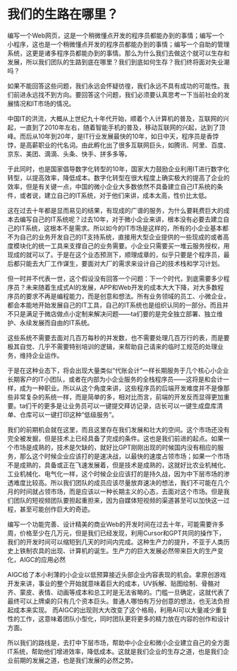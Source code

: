 # 我们的生路在哪里？
编写一个Web网页，这是一个稍微懂点开发的程序员都能办到的事情；编写一个小程序，这也是一个稍微懂点开发的程序员都能办到的事情；编写一个自助的管理系统，这更是诸多程序员都能办到的事情。那么为什么我们去做这个就可以生存和发展，所以我们团队的生路到底在哪里？我们到底如何生存？我们终将面对失业潮吗？

如果不能回答这些问题，我们永远会怀疑彷徨，我们永远不具有成功的可能性。我们前进永远找不到方向。要回答这个问题，我们必须要认真思考一下当前社会的发展情况和IT市场的情况。

中国IT的洪流，大概从上世纪九十年代开始，顺着个人计算机的普及，互联网的兴起，一直到了2010年左右，随着智能手机的普及，移动互联网的兴起，达到了顶峰。而后从10年到20年，是IT行业发展最快的10年，如日中天，程序员是香饽饽，是高薪职业的代名词。由此孵化出了很多互联网巨头，如腾讯、阿里、百度、京东、美团、滴滴、头条、快手、拼多多等。

于此同时，也是国家倡导数字化转型的10年，国家大力鼓励企业利用IT进行数字化转型，以提高效率，降低成本。数字化转型在很大程度上确实极大的提高了企业的效率，但是有关键一点，中国的微小企业大多数依然不具备建立自己IT系统的条件，或者说，建立自己的IT系统，对于他们来讲，成本太高，性价比太低。

这在过去十年都是显而易见的结果，有现成的广谱的服务，为什么要耗费巨大的成本去编写自己的IT系统呢？过去10年，对于微小企业来讲，根本没有必要去建立自己的IT系统，这根本不是需求。所以如今的IT市场是这样的，所有的小企业基本都不为自己的业务开发自己的IT支持系统，直接用大型企业提供的一些现成的或者高度模块化的统一工具来支撑自己的业务需要。小企业只需要买一堆云服务授权，用现成的就可以了。于是在这个业态预测下，顺理成章的，似乎只要是个程序员，最后都只能去大厂工作谋生，要面对大厂的需求来设计自己的技术栈和学习计划。

但一时并不代表一世，这个假设没有回答一个问题：下一个时代，到底需要多少程序员？未来随着生成式AI的发展，APP和Web开发的成本大大下降，对大多数程序员的要求不再是编程能力，而是创意和想法。所有业务领域的员工、小微企业，都会本能地开始发展自己的IT工具，自己的IT系统也是组织认同的一部分。而且并不只是满足于微店做点小定制来解决问题——ta们要的是完全独立部署、独立维护、永续发展而自由的IT系统。

这些系统不需要去面对几百万每秒的并发数，也不需要处理几百万行的表，而是要极其自觉、几乎不需要特别培训的逻辑，来帮助自己请来的临时工规范的处理业务，维持企业运作。

于是在这种业态下，将会出现大量类似“代账会计”一样长期服务于几个核心小企业长期客户的IT小团队，或者在内部为小企业服务的全栈程序员——这将是和会计一样，成为一种职业。所以从这个角度来讲，这些程序员的后端开发难度并不是像那些非常复杂的系统一样，而是简单的多，相对比而言，前端的开发反而显得更加重要。ta们干的更多是让业务员可以一键提交拜访记录，店长可以一键生成盘库清单、仓库可以一键打印这种“低级服务”。

我们的前期机会就在这里，而且这里存在我们发展和壮大的空间。这个市场还没有完全被发掘，但是技术上已经具备了完成的条件。这也是我们前进的起点。如果一个市场是成熟的，技术是欠缺的，就好比GPT刚刚出现的时候国内没有相应的服务，那么这个时候企业应该打的是速决战，以最快的速度占领市场；如果一个市场不是成熟的，具备或正在飞速发展着，但是技术是成熟的，这就好比农业机械化、工业机械化、电气化一样，这个时候企业应该打的是持久战，因为中下层市场的渗透难度比较高。所以我们团队的成员应该尽量放弃速决的想法，我们不可能在几个月的时间就占领市场，而是应该以一种长期主义的心态，去面对这个市场。但是我们团队的短视频团队要担起重担来，因为自媒体短视频的渠道甚至可以加快这一过程，甚至可能创作巨大的奇迹。

编写一个功能完善、设计精美的商业Web的开发时间在过去十年，可能需要许多周，价格至少在几万元，但是我们已经发现，利用Cursor和GPT共同的操作下，我们的开发时间可以缩短到几天的时间内完成。这种生产力的提升，不亚于人类历史上铁制农具的出现、计算机的诞生。生产力的巨大发展必然带来巨大的生产变化，AIGC的应用必然

AIGC给了本小利薄的小企业以低预算接近头部企业内容表现的机会。拿原创游戏开发来讲，事业的整个开始就意味着巨大的成本，UV拆解、贴图绘制、骨骼对齐、蒙皮、表情、动画等成本和总工时是无法省略的。门槛一旦确定，这就代表了最终可以上牌桌的只有几个资本巨头。普通人哪怕有万分创意的想法，也无法负担起成本来实现。
而AIGC的出现则大大改变了这个格局，利用AI可以大量减少重复性的工作，这意味着团队小型化，同时团队更将更多的精力放在内容的创作和设计方面。

所以我们的路线是，去打中下层市场，帮助中小企业和微小企业建立自己的全方面IT系统，帮助他们增进效率，降低成本。这就是我们企业的生存之道，也是我们企业前期的发展之道，也是我们发展的必然之势。